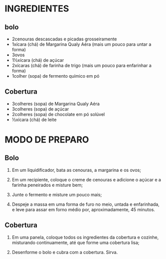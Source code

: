 # INGREDIENTES

## bolo

- 2cenouras descascadas e picadas grosseiramente
- 1xícara (chá) de Margarina Qualy Aéra (mais um pouco para untar a forma)
- 3ovos
- 1½xícara (chá) de açúcar
- 2xícaras (chá) de farinha de trigo (mais um pouco para enfarinhar a forma)
- 1colher (sopa) de fermento químico em pó

## Cobertura

- 3colheres (sopa) de Margarina Qualy Aéra
- 3colheres (sopa) de açúcar
- 2colheres (sopa) de chocolate em pó solúvel
- ½xícara (chá) de leite

# MODO DE PREPARO

## Bolo

1. Em um liquidificador, bata as cenouras, a margarina e os ovos;

2. Em um recipiente, coloque o creme de cenouras e adicione o açúcar e a farinha peneirados e misture bem;

3. Junte o fermento e misture um pouco mais;

4. Despeje a massa em uma forma de furo no meio, untada e enfarinhada, e leve para assar em forno médio por, aproximadamente, 45 minutos.

## Cobertura

1. Em uma panela, coloque todos os ingredientes da cobertura e cozinhe, misturando continuamente, até que forme uma cobertura lisa;

2. Desenforme o bolo e cubra com a cobertura. Sirva.